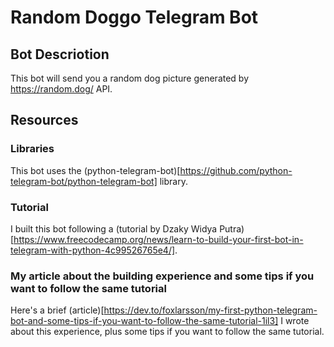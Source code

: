 # Random Doggo Telegram Bot

## Bot Descriotion
This bot will send you a random dog picture generated by https://random.dog/ API. 

## Resources

### Libraries
This bot uses the (python-telegram-bot)[https://github.com/python-telegram-bot/python-telegram-bot] library.

### Tutorial
I built this bot following a (tutorial by Dzaky Widya Putra)[https://www.freecodecamp.org/news/learn-to-build-your-first-bot-in-telegram-with-python-4c99526765e4/].

### My article about the building experience and some tips if you want to follow the same tutorial
Here's a brief (article)[https://dev.to/foxlarsson/my-first-python-telegram-bot-and-some-tips-if-you-want-to-follow-the-same-tutorial-1il3] I wrote about this experience, plus some tips if you want to follow the same tutorial.

